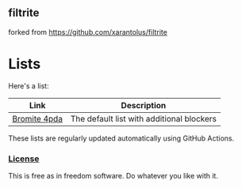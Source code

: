 ## filtrite
forked from https://github.com/xarantolus/filtrite

# Lists
Here's a list:


| Link | Description  |
| ------ | ------|
| [Bromite 4pda](https://github.com/StUser4pda/filtrite/releases/latest/download/bromite-4pda.dat) | The default list with additional blockers |


These lists are regularly updated automatically using GitHub Actions.


### [License](LICENSE)
This is free as in freedom software. Do whatever you like with it.
